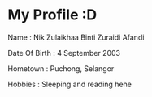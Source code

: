 # My Profile :D


Name : Nik Zulaikhaa Binti Zuraidi Afandi

Date Of Birth : 4 September 2003

Hometown : Puchong, Selangor

Hobbies : Sleeping and reading hehe
